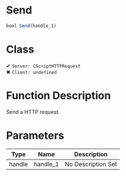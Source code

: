 # Send
```js	
bool Send(handle_1)
```
# Class
✔ `Server: CScriptHTTPRequest`  
✖ `Client: undefined`  

# Function Description
Send a HTTP request.
# Parameters
Type|Name|Description
--|--|--
handle|handle_1|No Description Set
